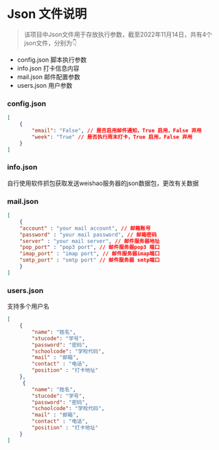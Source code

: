 # Json 文件说明
> 该项目中Json文件用于存放执行参数，截至2022年11月14日，共有4个json文件，分别为👇

- config.json 脚本执行参数
- info.json 打卡信息内容
- mail.json 邮件配置参数
- users.json 用户参数

### config.json
```json
[
    {
        "email": "False", // 是否启用邮件通知，True 启用，False 弃用
        "week": "True" // 是否执行周末打卡，True 启用，False 弃用
    }
]
```

### info.json

自行使用软件抓包获取发送weishao服务器的json数据包，更改有关数据

### mail.json 
```json
[
    {
    "account" : "your mail account", // 邮箱账号
    "password" : "your mail password", // 邮箱密码
    "server" : "your mail server", // 邮件服务器地址
    "pop_port" : "pop3 port", // 邮件服务器pop3 端口
    "imap_port" : "imap port", // 邮件服务器imap端口
    "smtp_port" : "smtp port" // 邮件服务器 smtp端口
    }
]

```

### users.json
支持多个用户名
```json
[
    {
        "name": "姓名",
        "stucode": "学号",
        "password": "密码",
        "schoolcode": "学校代码",
        "mail" : "邮箱",
        "contact" : "电话",
        "position" : "打卡地址"
    },
     {
        "name": "姓名",
        "stucode": "学号",
        "password": "密码",
        "schoolcode": "学校代码",
        "mail" : "邮箱",
        "contact" : "电话",
        "position" : "打卡地址"
    }
]

```